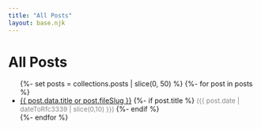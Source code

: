 ```yaml
---
title: "All Posts"
layout: base.njk
---
```


# All Posts
<ul>
{%- set posts = collections.posts | slice(0, 50) %}
  {%- for post in posts %}
    <li>
      <a href="{{ post.url }}">{{ post.data.title or post.fileSlug }}</a>
      {%- if post.title %}
        <span style="color:#888;font-size:0.95em;">
          ({{ post.date | dateToRfc3339 | slice(0,10) }})
        </span>
      {%- endif %}
    </li>
  {%- endfor %}
</ul>
